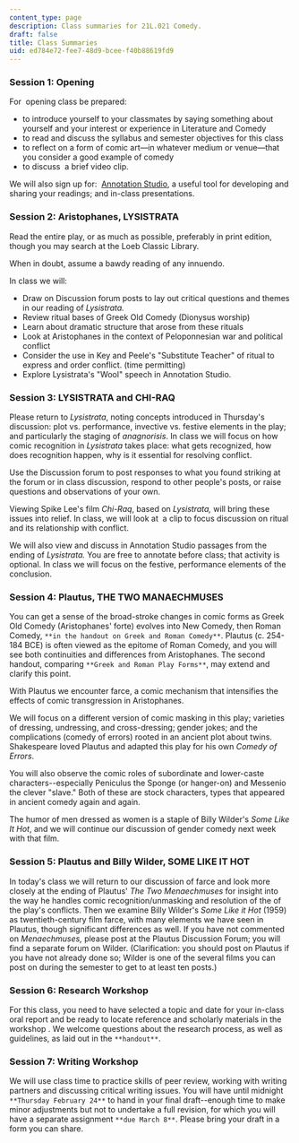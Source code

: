 ```yaml
---
content_type: page
description: Class summaries for 21L.021 Comedy.
draft: false
title: Class Summaries
uid: ed784e72-fee7-48d9-bcee-f40b88619fd9
---
```

### Session 1: Opening

For  opening class be prepared:

- to introduce yourself to your classmates by saying something about yourself and your interest or experience in Literature and Comedy
- to read and discuss the syllabus and semester objectives for this class
- to reflect on a form of comic art—in whatever medium or venue—that you consider a good example of comedy
- to discuss  a brief video clip.

We will also sign up for:  [Annotation Studio](https://app.annotation.studio/), a useful tool for developing and sharing your readings; and in-class presentations.

### Session 2: Aristophanes, LYSISTRATA

Read the entire play, or as much as possible, preferably in print edition, though you may search at the Loeb Classic Library. 

When in doubt, assume a bawdy reading of any innuendo.

In class we will:

- Draw on Discussion forum posts to lay out critical questions and themes in our reading of *Lysistrata.*
- Review ritual bases of Greek Old Comedy (Dionysus worship)
- Learn about dramatic structure that arose from these rituals
- Look at Aristophanes in the context of Peloponnesian war and political conflict
- Consider the use in Key and Peele's "Substitute Teacher" of ritual to express and order conflict. (time permitting)
- Explore Lysistrata's "Wool" speech in Annotation Studio.

### Session 3: LYSISTRATA and CHI-RAQ

Please return to *Lysistrata*, noting concepts introduced in Thursday's discussion: plot vs. performance, invective vs. festive elements in the play; and particularly the staging of *anagnorisis*. In class we will focus on how comic recognition in *Lysistrata* takes place: what gets recognized, how does recognition happen, why is it essential for resolving conflict.

Use the Discussion forum to post responses to what you found striking at the forum or in class discussion, respond to other people's posts, or raise questions and observations of your own.

Viewing Spike Lee's film *Chi-Raq*, based on *Lysistrata,* will bring these issues into relief. In class, we will look at  a clip to focus discussion on ritual and its relationship with conflict. 

We will also view and discuss in Annotation Studio passages from the ending of *Lysistrata.* You are free to annotate before class; that activity is optional. In class we will focus on the festive, performance elements of the conclusion.

### Session 4: Plautus, THE TWO MANAECHMUSES

You can get a sense of the broad-stroke changes in comic forms as Greek Old Comedy (Aristophanes' forte) evolves into New Comedy, then Roman Comedy, `**in the handout on Greek and Roman Comedy**`. Plautus (c. 254-184 BCE) is often viewed as the epitome of Roman Comedy, and you will see both continuities and differences from Aristophanes. The second handout, comparing `**Greek and Roman Play Forms**`, may extend and clarify this point.

With Plautus we encounter farce, a comic mechanism that intensifies the effects of comic transgression in Aristophanes.

We will focus on a different version of comic masking in this play; varieties of dressing, undressing, and cross-dressing; gender jokes; and the complications (comedy of errors) rooted in an ancient plot about twins. Shakespeare loved Plautus and adapted this play for his own *Comedy of* *Errors*.

You will also observe the comic roles of subordinate and lower-caste characters--especially Peniculus the Sponge (or hanger-on) and Messenio the clever "slave." Both of these are stock characters, types that appeared in ancient comedy again and again.

The humor of men dressed as women is a staple of Billy Wilder's *Some Like It Hot*, and we will continue our discussion of gender comedy next week with that film.

### Session 5: Plautus and Billy Wilder, SOME LIKE IT HOT

In today's class we will return to our discussion of farce and look more closely at the ending of Plautus' *The Two Menaechmuses* for insight into the way he handles comic recognition/unmasking and resolution of the of the play's conflicts. Then we examine Billy Wilder's *Some Like it Hot* (1959) as twentieth-century film farce, with many elements we have seen in Plautus, though significant differences as well. If you have not commented on *Menaechmuses,* please post at the Plautus Discussion Forum; you will find a separate forum on Wilder. (Clarification: you should post on Plautus if you have not already done so; Wilder is one of the several films you can post on during the semester to get to at least ten posts.)

### Session 6: Research Workshop

For this class, you need to have selected a topic and date for your in-class oral report and be ready to locate reference and scholarly materials in the workshop . We welcome questions about the research process, as well as guidelines, as laid out in the `**handout**`. 

### Session 7: Writing Workshop

We will use class time to practice skills of peer review, working with writing partners and discussing critical writing issues. You will have until midnight `**Thursday February 24**` to hand in your final draft--enough time to make minor adjustments but not to undertake a full revision, for which you will have a separate assignment `**due March 8**`. Please bring your draft in a form you can share.